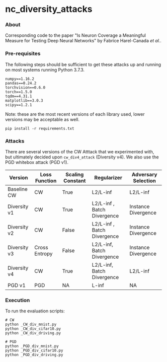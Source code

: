 # nc_diversity_attacks

### About
Corresponding code to the paper "Is Neuron Coverage a Meaningful Measure for Testing Deep Neural Networks" by Fabrice Harel-Canada *et al.*.

### Pre-requisites
The following steps should be sufficient to get these attacks up and running on most systems running Python 3.7.3.

```
numpy==1.16.2
pandas==0.24.2
torchvision==0.6.0
torch==1.5.0
tqdm==4.31.1
matplotlib==3.0.3
scipy==1.2.1
```
Note: these are the most recent versions of each library used, lower versions may be acceptable as well. 

```
pip install -r requirements.txt
```

### Attacks
There are several versions of the CW Atttack that we experimented with, but ultimately decided upon `cw_div4_attack` (Diversity v4). We also use the PGD whitebox attack (PGD v1).

| Version | Loss Function | Scaling Constant | Regularizer | Adversary Selection |
| - | - | - | - | - |
|  Baseline CW | CW |  True | L2/L-inf |  L2/L-inf |
|  Diversity v1 | CW |  True | L2/L-inf , Batch Divergence | Instance Divergence |
|  Diversity v2 | CW |  False | L2/L-inf , Batch Divergence | Instance Divergence |
|  Diversity v3 | Cross Entropy |  False | L2/L-inf, Batch Divergence | Instance Divergence |
|  Diversity v4 | CW |  True | L2/L-inf, Batch Divergence | L2/L-inf |
|  PGD v1       | PGD | NA | L-inf | NA |

### Execution
To run the evaluation scripts:
```
# CW
python _CW_div_mnist.py
python _CW_div_cifar10.py
python _CW_div_driving.py

# PGD
python _PGD_div_mnist.py
python _PGD_div_cifar10.py
python _PGD_div_driving.py
```